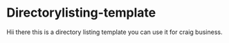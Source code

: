 # Directorylisting-template
Hii there this is a directory listing template you can use it for craig business. 
